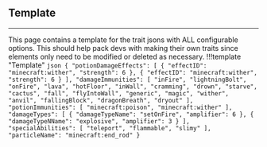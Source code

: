 ## **Template**
***

This page contains a template for the trait jsons with ALL configurable options. This should help pack devs with making their own traits since elements only need to be modified or deleted as necessary.
!!!template "Template"
	```json
	{
		"potionDamageEffects": [
			{
				"effectID": "minecraft:wither",
				"strength": 6
			},
			{
				"effectID": "minecraft:wither",
				"strength": 6
			}
		],
		"damageImmunities": [
			"inFire",
			"lightningBolt",
			"onFire",
			"lava",
			"hotFloor",
			"inWall",
			"cramming",
			"drown",
			"starve",
			"cactus",
			"fall",
			"flyIntoWall",
			"generic",
			"magic",
			"wither",
			"anvil",
			"fallingBlock",
			"dragonBreath",
			"dryout"
		],
		"potionImmunities": [
			"minecraft:poison",
			"minecraft:wither"
		],
		"damageTypes": [
			{
				"damageTypeName": "setOnFire",
				"amplifier": 6
			},
			{
				"damageTypeNName": "explosive",
				"amplifier": 3
			}
		],
		"specialAbilities": [
			"teleport",
			"flammable",
			"slimy"
		],
		"particleName": "minecraft:end_rod"
	}
	```
